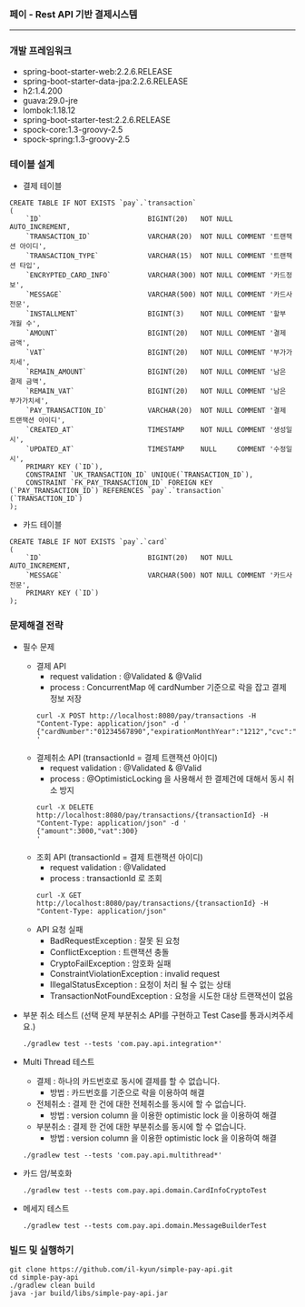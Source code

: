 ### 페이 - Rest API 기반 결제시스템
   
   ---
   
   ### 개발 프레임워크
   - spring-boot-starter-web:2.2.6.RELEASE
   - spring-boot-starter-data-jpa:2.2.6.RELEASE
   - h2:1.4.200
   - guava:29.0-jre
   - lombok:1.18.12
   - spring-boot-starter-test:2.2.6.RELEASE
   - spock-core:1.3-groovy-2.5
   - spock-spring:1.3-groovy-2.5
   
   
   ### 테이블 설계 
   - 결제 테이블
   ```
   CREATE TABLE IF NOT EXISTS `pay`.`transaction`
   (
       `ID`                          BIGINT(20)   NOT NULL AUTO_INCREMENT,
       `TRANSACTION_ID`              VARCHAR(20)  NOT NULL COMMENT '트랜잭션 아이디',
       `TRANSACTION_TYPE`            VARCHAR(15)  NOT NULL COMMENT '트랜잭션 타입',
       `ENCRYPTED_CARD_INFO`         VARCHAR(300) NOT NULL COMMENT '카드정보',
       `MESSAGE`                     VARCHAR(500) NOT NULL COMMENT '카드사 전문',
       `INSTALLMENT`                 BIGINT(3)    NOT NULL COMMENT '할부 개월 수',
       `AMOUNT`                      BIGINT(20)   NOT NULL COMMENT '결제 금액',
       `VAT`                         BIGINT(20)   NOT NULL COMMENT '부가가치세',
       `REMAIN_AMOUNT`               BIGINT(20)   NOT NULL COMMENT '남은 결제 금액',
       `REMAIN_VAT`                  BIGINT(20)   NOT NULL COMMENT '남은 부가가치세',
       `PAY_TRANSACTION_ID`          VARCHAR(20)  NOT NULL COMMENT '결제 트랜잭션 아이디',
       `CREATED_AT`                  TIMESTAMP    NOT NULL COMMENT '생성일시',
       `UPDATED_AT`                  TIMESTAMP    NULL     COMMENT '수정일시',
       PRIMARY KEY (`ID`),
       CONSTRAINT `UK_TRANSACTION_ID` UNIQUE(`TRANSACTION_ID`),   
       CONSTRAINT `FK_PAY_TRANSACTION_ID` FOREIGN KEY (`PAY_TRANSACTION_ID`) REFERENCES `pay`.`transaction` (`TRANSACTION_ID`)
   );
   ```
   
   - 카드 테이블
   ```
   CREATE TABLE IF NOT EXISTS `pay`.`card`
   (
       `ID`                          BIGINT(20)   NOT NULL AUTO_INCREMENT,
       `MESSAGE`                     VARCHAR(500) NOT NULL COMMENT '카드사 전문',
       PRIMARY KEY (`ID`)
   );
   ```   
   
    
   ### 문제해결 전략
   - 필수 문제
       - 결제 API
           - request validation : @Validated & @Valid
           - process : ConcurrentMap 에 cardNumber 기준으로 락을 잡고 결제 정보 저장  
           ```
           curl -X POST http://localhost:8080/pay/transactions -H "Content-Type: application/json" -d '
           {"cardNumber":"01234567890","expirationMonthYear":"1212","cvc":"123","installment":0,"amount":11000,"vat":1000}
           '
           ```
       - 결제취소 API (transactionId = 결제 트랜잭션 아이디)
           - request validation : @Validated & @Valid
           - process : @OptimisticLocking 을 사용해서 한 결제건에 대해서 동시 취소 방지 
           ```
           curl -X DELETE http://localhost:8080/pay/transactions/{transactionId} -H "Content-Type: application/json" -d '
           {"amount":3000,"vat":300}
           '
           ```
       - 조회 API (transactionId = 결제 트랜잭션 아이디)
           - request validation : @Validated
           - process : transactionId 로 조회
           ```
           curl -X GET http://localhost:8080/pay/transactions/{transactionId} -H "Content-Type: application/json"
           ```
       - API 요청 실패
           - BadRequestException : 잘못 된 요청
           - ConflictException : 트랜잭션 충돌 
           - CryptoFailException : 암호화 실패
           - ConstraintViolationException : invalid request
           - IllegalStatusException : 요청이 처리 될 수 없는 상태
           - TransactionNotFoundException : 요청을 시도한 대상 트랜잭션이 없음
       
   - 부분 취소 테스트 (선택 문제 부분취소 API를 구현하고 Test Case를 통과시켜주세요.)
       ```
       ./gradlew test --tests 'com.pay.api.integration*'
       ```
       
   - Multi Thread 테스트
       - 결제 : 하나의 카드번호로 동시에 결제를 할 수 없습니다.
           - 방법 : 카드번호를 기준으로 락을 이용하여 해결 
       - 전체취소 : 결제 한 건에 대한 전체취소를 동시에 할 수 없습니다. 
           - 방법 : version column 을 이용한 optimistic lock 을 이용하여 해결
       - 부분취소 : 결제 한 건에 대한 부분취소를 동시에 할 수 없습니다.
           - 방법 : version column 을 이용한 optimistic lock 을 이용하여 해결
       ```
       ./gradlew test --tests 'com.pay.api.multithread*'
       ```
   - 카드 암/복호화 
       ```
       ./gradlew test --tests com.pay.api.domain.CardInfoCryptoTest
       ```
   - 메세지 테스트 
       ```
       ./gradlew test --tests com.pay.api.domain.MessageBuilderTest
       ```
   
   ### 빌드 및 실행하기
   ```
   git clone https://github.com/il-kyun/simple-pay-api.git
   cd simple-pay-api
   ./gradlew clean build
   java -jar build/libs/simple-pay-api.jar
   ```
